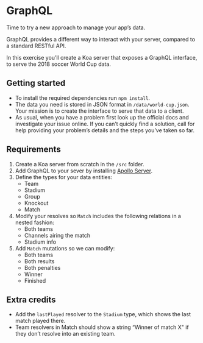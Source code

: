 # GraphQL

Time to try a new approach to manage your app’s data.

GraphQL provides a different way to interact with your server, compared to a standard RESTful API.

In this exercise you’ll create a Koa server that exposes a GraphQL interface, to serve the 2018 soccer World Cup data.

## Getting started

- To install the required dependencies run `npm install`.
- The data you need is stored in JSON format in `/data/world-cup.json`. Your
  mission is to create the interface to serve that data to a client.
- As usual, when you have a problem first look up the official docs and investigate your issue online. If you can’t quickly find a solution, call for help providing your problem’s details and the steps you’ve taken so far.

## Requirements

1. Create a Koa server from scratch in the `/src` folder.
2. Add GraphQL to your sever by installing [Apollo Server](https://www.apollographql.com/docs/apollo-server/servers/koa.html).
3. Define the types for your data entities:
    - Team
    - Stadium
    - Group
    - Knockout
    - Match
4. Modify your resolves so `Match` includes the following relations in a nested
    fashion:
    - Both teams
    - Channels airing the match
    - Stadium info
5. Add `Match` mutations so we can modify:
    - Both teams
    - Both results
    - Both penalties
    - Winner
    - Finished

## Extra credits

- Add the `lastPlayed` resolver to the `Stadium` type, which shows the last match
played there.
- Team resolvers in Match should show a string “Winner of match X" if they don’t
resolve into an existing team.

